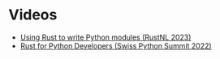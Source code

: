 # Videos

- [Using Rust to write Python modules (RustNL 2023)](https://www.youtube.com/watch?v=EbQ_F6jVNOk)
- [Rust for Python Developers (Swiss Python Summit 2022)](https://www.youtube.com/watch?v=RvAVnH8PTcI)